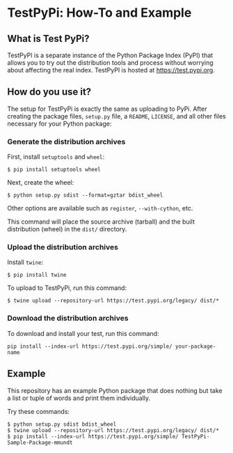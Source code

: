 # TestPyPi: How-To and Example## What is Test PyPi?TestPyPI is a separate instance of the Python Package Index (PyPI) that allows you to try out the distribution tools and process without worrying about affecting the real index. TestPyPI is hosted at https://test.pypi.org.## How do you use it?The setup for TestPyPi is exactly the same as uploading to PyPi. After creating the package files, `setup.py` file, a `README`, `LICENSE`, and all other files necessary for your Python package:### Generate the distribution archivesFirst, install `setuptools` and `wheel`:```$ pip install setuptools wheel```Next, create the wheel:```$ python setup.py sdist --format=gztar bdist_wheel```Other options are available such as `register`, `--with-cython`, etc.This command will place the source archive (tarball) and the built distribution (wheel) in the `dist/` directory. ### Upload the distribution archivesInstall `twine`:```$ pip install twine```To upload to TestPyPi, run this command:```$ twine upload --repository-url https://test.pypi.org/legacy/ dist/*```### Download the distribution archivesTo download and install your test, run this command:```pip install --index-url https://test.pypi.org/simple/ your-package-name```## ExampleThis repository has an example Python package that does nothing but take a list or tuple of words and print them individually. Try these commands:```$ python setup.py sdist bdist_wheel$ twine upload --repository-url https://test.pypi.org/legacy/ dist/*$ pip install --index-url https://test.pypi.org/simple/ TestPyPi-Sample-Package-mmundt```